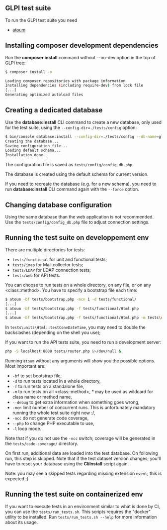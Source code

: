 ## GLPI test suite

To run the GLPI test suite you need

* [atoum](http://atoum.org/)

Installing composer development dependencies
----------------------

Run the **composer install** command without --no-dev option in the top of GLPI tree:

```bash
$ composer install -o

Loading composer repositories with package information
Installing dependencies (including require-dev) from lock file
[...]
Generating optimized autoload files
```

Creating a dedicated database
-----------------------------

Use the **database:install** CLI command to create a new database,
only used for the test suite, using the `--config-dir=./tests/config` option:

```bash
$ bin/console database:install --config-dir=./tests/config --db-name=glpitests --db-user=root --db-password=xxxx
Creating the database...
Saving configuration file...
Loading default schema...
Installation done.
```

The configuration file is saved as `tests/config/config_db.php`.

The database is created using the default schema for current version.

If you need to recreate the database (e.g. for a new schema), you need to run
**database:install** CLI command again with the `--force` option.


Changing database configuration
-------------------------------

Using the same database than the web application is not recommended. Use the `tests/config/config_db.php` file to adjust connection settings.

Running the test suite on developpement env
-------------------------------------------

There are multiple directories for tests:
- `tests/functional` for unit and functional tests;
- `tests/imap` for Mail collector tests;
- `tests/LDAP` for LDAP connection tests;
- `tests/web` for API tests.

You can choose to run tests on a whole directory, on any file, or on any \<class::method>. You have to specify a bootstrap file each time:

```bash
$ atoum -bf tests/bootstrap.php -mcn 1 -d tests/functional/
[...]
$ atoum -bf tests/bootstrap.php -f tests/functional/Html.php
[...]
$ atoum -bf tests/bootstrap.php -f tests/functional/Html.php -m tests\units\Html::testConvDateTime
```
In `tests\units\Html::testConvDateTime`, you may need to double the backslashes (depending on the shell you use);

If you want to run the API tests suite, you need to run a development server:

```bash
php -S localhost:8088 tests/router.php &>/dev/null &
```

Running `atoum` without any arguments will show you the possible options. Most important are:
- `-bf` to set bootstrap file,
- `-d` to run tests located in a whole directory,
- `-f` to run tests on a standalone file,
- `-m` to run tests on all \<class::method>, * may be used as wildcard for class name or method name,
- `--debug` to get extra information when something goes wrong,
- `-mcn` limit number of concurrent runs. This is unfortunately mandatory running the whole test suite right now :/,
- `-ncc` do not generate code coverage,
- `--php` to change PHP executable to use,
- `-l` loop mode.

Note that if you do not use the `-ncc` switch; coverage will be generated in the `tests/code-coverage/` directory.

On first run, additional data are loaded into the test database. On following run, this step is skipped. Note that if the test dataset version changes; you'll have to reset your database using the **CliInstall** script again.

Note: you may see a skipped tests regarding missing extension `event`; this is expected ;)

Running the test suite on containerized env
-------------------------------------------

If you want to execute tests in an environment similar to what is done by CI, you can use the `tests/run_tests.sh`.
This scripts requires the "docker" utility to be installed.
Run `tests/run_tests.sh --help` for more information about its usage.
